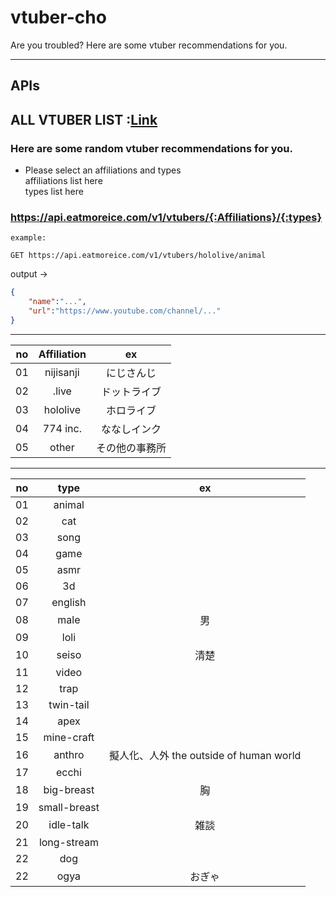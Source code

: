 # vtuber-cho
Are you troubled? Here are some vtuber recommendations for you.

-----  
  
## APIs

## ALL VTUBER LIST :[Link](https://github.com/1k-ct/vtuber-cho/blob/main/vtuber-data/vtuber-req.json)  

### Here are some random vtuber recommendations for you. 

- Please select an affiliations and types  
affiliations list here  
types list here  

### https://api.eatmoreice.com/v1/vtubers/{:Affiliations}/{:types}  

```curl
example:

GET https://api.eatmoreice.com/v1/vtubers/hololive/animal
```
output ->  
```json
{
    "name":"...",
    "url":"https://www.youtube.com/channel/..."
}
```
----

|no|Affiliation|ex|
|:---:|:---:|:---:|
|01|nijisanji|にじさんじ|
|02|.live|ドットライブ|
|03|hololive|ホロライブ|
|04|774 inc.|ななしインク|
|05|other|その他の事務所|
  
---  

|no|type|ex|
|:---:|:---:|:---:|
|01|animal||
|02|cat||
|03|song||
|04|game||
|05|asmr||
|06|3d||
|07|english||
|08|male|男|
|09|loli||
|10|seiso|清楚|
|11|video||
|12|trap||
|13|twin-tail||
|14|apex||
|15|mine-craft||
|16|anthro|擬人化、人外 the outside of human world|
|17|ecchi||
|18|big-breast|胸|
|19|small-breast||
|20|idle-talk|雑談|
|21|long-stream||
|22|dog||
|22|ogya|おぎゃ|